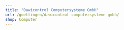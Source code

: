 ```yaml
---
title: "Dawicontrol Computersysteme GmbH"
url: /goettingen/dawicontrol-computersysteme-gmbh/
shop: Computer
---
```

